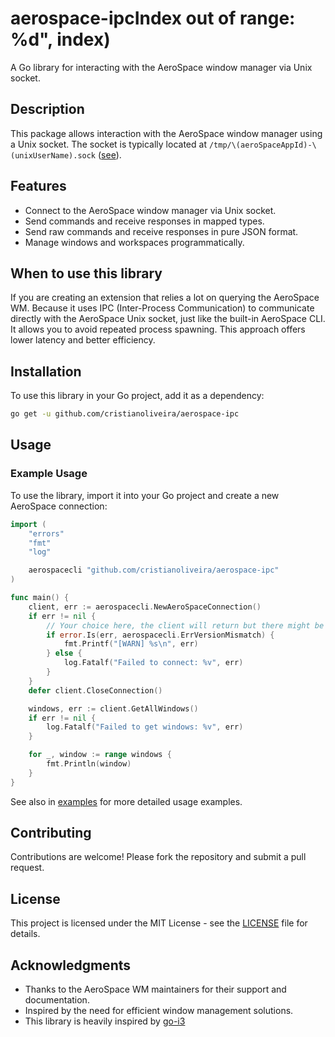 # aerospace-ipcIndex out of range: %d", index)

A Go library for interacting with the AeroSpace window manager via Unix socket.

## Description

This package allows interaction with the AeroSpace window manager using a Unix socket. 
The socket is typically located at `/tmp/\(aeroSpaceAppId)-\(unixUserName).sock` ([see](https://github.com/nikitabobko/AeroSpace/blob/f12ee6c9d914f7b561ff7d5c64909882c67061cd/Sources/AppBundle/server.swift#L9)).

## Features

- Connect to the AeroSpace window manager via Unix socket.
- Send commands and receive responses in mapped types.
- Send raw commands and receive responses in pure JSON format.
- Manage windows and workspaces programmatically.

## When to use this library

If you are creating an extension that relies a lot on querying the AeroSpace WM. Because it uses IPC (Inter-Process Communication) to communicate directly with the AeroSpace Unix socket, just like the built-in AeroSpace CLI. It allows you to avoid repeated process spawning. This approach offers lower latency and better efficiency.

## Installation

To use this library in your Go project, add it as a dependency:

```bash
go get -u github.com/cristianoliveira/aerospace-ipc
```

## Usage

### Example Usage

To use the library, import it into your Go project and create a new AeroSpace connection:

```go
import (
	"errors"
	"fmt"
	"log"

    aerospacecli "github.com/cristianoliveira/aerospace-ipc"
)

func main() {
    client, err := aerospacecli.NewAeroSpaceConnection()
    if err != nil {
        // Your choice here, the client will return but there might be incompatibilities
        if error.Is(err, aerospacecli.ErrVersionMismatch) {
            fmt.Printf("[WARN] %s\n", err)
        } else {
            log.Fatalf("Failed to connect: %v", err)
        }
    }
    defer client.CloseConnection()

    windows, err := client.GetAllWindows()
    if err != nil {
        log.Fatalf("Failed to get windows: %v", err)
    }

    for _, window := range windows {
        fmt.Println(window)
    }
}
```

See also in [examples](examples) for more detailed usage examples.

## Contributing

Contributions are welcome! Please fork the repository and submit a pull request.

## License

This project is licensed under the MIT License - see the [LICENSE](LICENSE) file for details.

## Acknowledgments

- Thanks to the AeroSpace WM maintainers for their support and documentation.
- Inspired by the need for efficient window management solutions.
- This library is heavily inspired by [go-i3](https://github.com/i3/go-i3)
